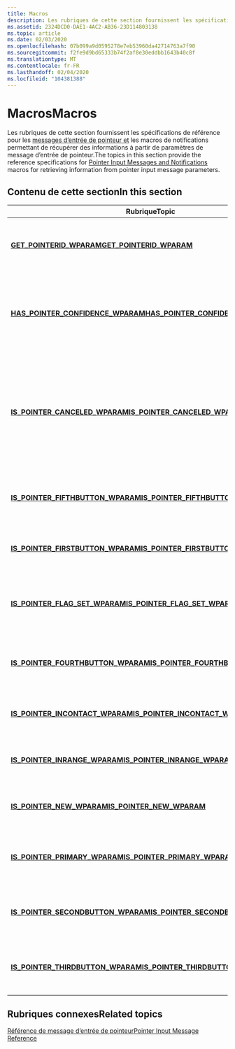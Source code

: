 ```yaml
---
title: Macros
description: Les rubriques de cette section fournissent les spécifications de référence pour les messages d’entrée de pointeur et les macros de notifications permettant de récupérer des informations à partir de paramètres de message d’entrée de pointeur.
ms.assetid: 2324DCD0-DAE1-4AC2-AB36-23D114803138
ms.topic: article
ms.date: 02/03/2020
ms.openlocfilehash: 07b099a9d0595278e7eb53960da42714763a7f90
ms.sourcegitcommit: f2fe9d9bd65333b74f2af8e30eddbb1643b40c8f
ms.translationtype: MT
ms.contentlocale: fr-FR
ms.lasthandoff: 02/04/2020
ms.locfileid: "104381388"
---
```

# <a name="macros"></a><span data-ttu-id="29e27-103">Macros</span><span class="sxs-lookup"><span data-stu-id="29e27-103">Macros</span></span>

<span data-ttu-id="29e27-104">Les rubriques de cette section fournissent les spécifications de référence pour les [messages d’entrée de pointeur et](messages-and-notifications-portal.md) les macros de notifications permettant de récupérer des informations à partir de paramètres de message d’entrée de pointeur.</span><span class="sxs-lookup"><span data-stu-id="29e27-104">The topics in this section provide the reference specifications for [Pointer Input Messages and Notifications](messages-and-notifications-portal.md) macros for retrieving information from pointer input message parameters.</span></span>

## <a name="in-this-section"></a><span data-ttu-id="29e27-105">Contenu de cette section</span><span class="sxs-lookup"><span data-stu-id="29e27-105">In this section</span></span>



| <span data-ttu-id="29e27-106">Rubrique</span><span class="sxs-lookup"><span data-stu-id="29e27-106">Topic</span></span>                                                                                  | <span data-ttu-id="29e27-107">Description</span><span class="sxs-lookup"><span data-stu-id="29e27-107">Description</span></span>                                                                                                                         |
|----------------------------------------------------------------------------------------|-------------------------------------------------------------------------------------------------------------------------------------|
| [<span data-ttu-id="29e27-108">**GET_POINTERID_WPARAM**</span><span class="sxs-lookup"><span data-stu-id="29e27-108">**GET_POINTERID_WPARAM**</span></span>](/previous-versions/windows/desktop/api)<br/>                      | <span data-ttu-id="29e27-109">Récupère l’ID de pointeur à l’aide de la valeur spécifiée.</span><span class="sxs-lookup"><span data-stu-id="29e27-109">Retrieves the pointer ID using the specified value.</span></span> <br/>                                                                     |
| [<span data-ttu-id="29e27-110">**HAS_POINTER_CONFIDENCE_WPARAM**</span><span class="sxs-lookup"><span data-stu-id="29e27-110">**HAS_POINTER_CONFIDENCE_WPARAM**</span></span>](/previous-versions/windows/desktop/api)<br/>   | <span data-ttu-id="29e27-111">Vérifie si le message de pointeur spécifié est considéré comme intentionnel plutôt que accidentel.</span><span class="sxs-lookup"><span data-stu-id="29e27-111">Checks whether the specified pointer message is considered intentional rather than accidental.</span></span><br/>                           |
| [<span data-ttu-id="29e27-112">**IS_POINTER_CANCELED_WPARAM**</span><span class="sxs-lookup"><span data-stu-id="29e27-112">**IS_POINTER_CANCELED_WPARAM**</span></span>](/previous-versions/windows/desktop/api)<br/>         | <span data-ttu-id="29e27-113">Vérifie si l’entrée de pointeur spécifiée s’est terminée brusquement ou n’est pas valide, ce qui indique que l’interaction n’a pas été effectuée.</span><span class="sxs-lookup"><span data-stu-id="29e27-113">Checks whether the specified pointer input ended abruptly, or was invalid, indicating the interaction was not completed.</span></span><br/> |
| [<span data-ttu-id="29e27-114">**IS_POINTER_FIFTHBUTTON_WPARAM**</span><span class="sxs-lookup"><span data-stu-id="29e27-114">**IS_POINTER_FIFTHBUTTON_WPARAM**</span></span>](/previous-versions/windows/desktop/api)<br/>   | <span data-ttu-id="29e27-115">Vérifie si le pointeur spécifié a pris la cinquième mesure.</span><span class="sxs-lookup"><span data-stu-id="29e27-115">Checks whether the specified pointer took fifth action.</span></span> <br/>                                                                 |
| [<span data-ttu-id="29e27-116">**IS_POINTER_FIRSTBUTTON_WPARAM**</span><span class="sxs-lookup"><span data-stu-id="29e27-116">**IS_POINTER_FIRSTBUTTON_WPARAM**</span></span>](/previous-versions/windows/desktop/api)<br/>   | <span data-ttu-id="29e27-117">Vérifie si le pointeur spécifié a pris la première action.</span><span class="sxs-lookup"><span data-stu-id="29e27-117">Checks whether the specified pointer took first action.</span></span><br/>                                                                  |
| [<span data-ttu-id="29e27-118">**IS_POINTER_FLAG_SET_WPARAM**</span><span class="sxs-lookup"><span data-stu-id="29e27-118">**IS_POINTER_FLAG_SET_WPARAM**</span></span>](/previous-versions/windows/desktop/api)<br/>        | <span data-ttu-id="29e27-119">Vérifie si une macro pointeur définit l’indicateur spécifié.</span><span class="sxs-lookup"><span data-stu-id="29e27-119">Checks whether a pointer macro sets the specified flag.</span></span> <br/>                                                                 |
| [<span data-ttu-id="29e27-120">**IS_POINTER_FOURTHBUTTON_WPARAM**</span><span class="sxs-lookup"><span data-stu-id="29e27-120">**IS_POINTER_FOURTHBUTTON_WPARAM**</span></span>](/previous-versions/windows/desktop/api)<br/> | <span data-ttu-id="29e27-121">Vérifie si le pointeur spécifié a pris la quatrième action.</span><span class="sxs-lookup"><span data-stu-id="29e27-121">Checks whether the specified pointer took fourth action.</span></span> <br/>                                                                |
| [<span data-ttu-id="29e27-122">**IS_POINTER_INCONTACT_WPARAM**</span><span class="sxs-lookup"><span data-stu-id="29e27-122">**IS_POINTER_INCONTACT_WPARAM**</span></span>](/previous-versions/windows/desktop/api)<br/>       | <span data-ttu-id="29e27-123">Vérifie si le pointeur spécifié est en contact.</span><span class="sxs-lookup"><span data-stu-id="29e27-123">Checks whether the specified pointer is in contact.</span></span> <br/>                                                                     |
| [<span data-ttu-id="29e27-124">**IS_POINTER_INRANGE_WPARAM**</span><span class="sxs-lookup"><span data-stu-id="29e27-124">**IS_POINTER_INRANGE_WPARAM**</span></span>](/previous-versions/windows/desktop/api)<br/>           | <span data-ttu-id="29e27-125">Vérifie si le pointeur spécifié se trouve dans la plage.</span><span class="sxs-lookup"><span data-stu-id="29e27-125">Checks whether the specified pointer is in range.</span></span> <br/>                                                                       |
| [<span data-ttu-id="29e27-126">**IS_POINTER_NEW_WPARAM**</span><span class="sxs-lookup"><span data-stu-id="29e27-126">**IS_POINTER_NEW_WPARAM**</span></span>](/previous-versions/windows/desktop/api)<br/>                   | <span data-ttu-id="29e27-127">Vérifie si le pointeur spécifié est un nouveau pointeur.</span><span class="sxs-lookup"><span data-stu-id="29e27-127">Checks whether the specified pointer is a new pointer.</span></span> <br/>                                                                  |
| [<span data-ttu-id="29e27-128">**IS_POINTER_PRIMARY_WPARAM**</span><span class="sxs-lookup"><span data-stu-id="29e27-128">**IS_POINTER_PRIMARY_WPARAM**</span></span>](/previous-versions/windows/desktop/api)<br/>           | <span data-ttu-id="29e27-129">Vérifie si le pointeur spécifié est le pointeur principal.</span><span class="sxs-lookup"><span data-stu-id="29e27-129">Checks whether the specified pointer is the primary pointer.</span></span> <br/>                                                            |
| [<span data-ttu-id="29e27-130">**IS_POINTER_SECONDBUTTON_WPARAM**</span><span class="sxs-lookup"><span data-stu-id="29e27-130">**IS_POINTER_SECONDBUTTON_WPARAM**</span></span>](/previous-versions/windows/desktop/api)<br/> | <span data-ttu-id="29e27-131">Vérifie si le pointeur spécifié a pris la seconde action.</span><span class="sxs-lookup"><span data-stu-id="29e27-131">Checks whether the specified pointer took second action.</span></span> <br/>                                                                |
| [<span data-ttu-id="29e27-132">**IS_POINTER_THIRDBUTTON_WPARAM**</span><span class="sxs-lookup"><span data-stu-id="29e27-132">**IS_POINTER_THIRDBUTTON_WPARAM**</span></span>](/previous-versions/windows/desktop/api)<br/>   | <span data-ttu-id="29e27-133">Vérifie si le pointeur spécifié a pris la troisième action.</span><span class="sxs-lookup"><span data-stu-id="29e27-133">Checks whether the specified pointer took third action.</span></span> <br/>                                                                 |



 

## <a name="related-topics"></a><span data-ttu-id="29e27-134">Rubriques connexes</span><span class="sxs-lookup"><span data-stu-id="29e27-134">Related topics</span></span>

<dl> <dt>

[<span data-ttu-id="29e27-135">Référence de message d’entrée de pointeur</span><span class="sxs-lookup"><span data-stu-id="29e27-135">Pointer Input Message Reference</span></span>](wmpointer-reference.md)
</dt> </dl>

 

 





